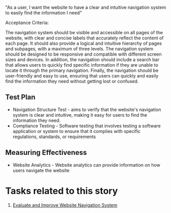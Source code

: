 "As a user, I want the website to have a clear and intuitive navigation system to easily find the information I need"

Acceptance Criteria:

The navigation system should be visible and accessible on all pages of the website, with clear and concise labels that accurately reflect the content of each page. It should also provide a logical and intuitive hierarchy of pages and subpages, with a maximum of three levels. The navigation system should be designed to be responsive and compatible with different screen sizes and devices. In addition, the navigation should include a search bar that allows users to quickly find specific information if they are unable to locate it through the primary navigation. Finally, the navigation should be user-friendly and easy to use, ensuring that users can quickly and easily find the information they need without getting lost or confused.


## Test Plan
* Navigation Structure Test -  aims to verify that the website's navigation system is clear and intuitive, making it easy for users to find the information they need.
* Compliance Testing - Software testing that involves testing a software application or system to ensure that it complies with specific regulations, standards, or requirements

## Measuring Effectiveness
* Website Analytics - Website analytics can provide information on how users navigate the website

# Tasks related to this story
1. [Evaluate and Improve Website Navigation System](/documentation/theme_1/task_2_2.md)